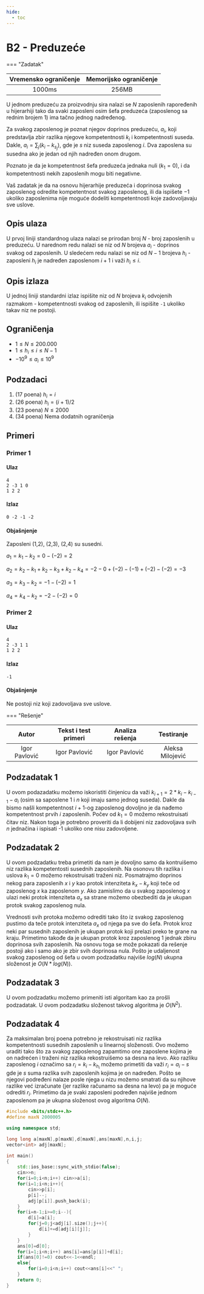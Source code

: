 ```yaml
---
hide:
  - toc
---
```


# B2 - Preduzeće

=== "Zadatak"

 | Vremensko ograničenje | Memorijsko ograničenje |
 |:-:|:-:|
 | 1000ms | 256MB |

 U jednom preduzeću za proizvodnju sira nalazi se $N$ zaposlenih rapoređenih u hijerarhiji tako da svaki zaposleni osim šefa preduzeća (zaposlenog sa rednim brojem 1) ima tačno jednog nadređenog.

 Za svakog zaposlenog je poznat njegov doprinos preduzeću, $a_{i}$, koji predstavlja zbir razlika njegove kompetentnosti $k_{i}$ i kompetentnosti suseda. Dakle, $a_{i}=\sum_{j}(k_{i}-k_{s_{j}})$,  gde je $s$ niz suseda zaposlenog $i$. Dva zaposlena su susedna ako je jedan od njih nadređen onom drugom.

 Poznato je da je kompetentnost šefa preduzeća jednaka nuli ($k_{1}=0$), i da kompetentnosti nekih zaposlenih mogu biti negativne.

 Vaš zadatak je da na osnovu hijerarhije preduzeća i doprinosa svakog zaposlenog odredite kompetentnost svakog zaposlenog, ili da ispišete $-1$ ukoliko zaposlenima nije moguće dodeliti kompetentnosti koje zadovoljavaju sve uslove.

## Opis ulaza

 U prvoj liniji standardnog ulaza nalazi se prirodan broj $N$ - broj zaposlenih u preduzeću.  U narednom  redu nalazi se niz od $N$ brojeva $a_{i}$ - doprinos svakog od zaposlenih.  U sledećem redu nalazi se niz od $N-1$ brojeva $h_{i}$ - zaposleni $h_{i}$ je nadređen zaposlenom $i+1$ i važi $h_{i}\leq i$.

## Opis izlaza

 U jednoj liniji standardni izlaz ispišite niz od $N$ brojeva $k_{i}$ odvojenih razmakom - kompetentnosti svakog od zaposlenih, ili ispišite `-1` ukoliko takav niz ne postoji.

## Ograničenja

- $1 \leq N\leq 200.000$
- $1 \leq h_{i}\leq i\leq N-1$
- $-10^{9} \leq a_{i} \leq 10^{9}$

## Podzadaci

 1. (17 poena)  $h_{i}=i$
 2. (26 poena)  $h_{i}=(i+1)/2$
 3. (23 poena)  $N\leq 2000$
 4. (34 poena)  Nema dodatnih ograničenja

## Primeri

### Primer 1

#### Ulaz

 ```
 4
 2 -3 1 0
 1 2 2
 ```

#### Izlaz

 ```
 0 -2 -1 -2
 ```

#### Objašnjenje

 Zaposleni (1,2), (2,3), (2,4) su susedni.

 $a_{1}=k_{1}-k_{2}=0-(-2)=2$

 $a_{2}=k_{2}-k_{1}+k_{2}-k_{3}+k_{2}-k_{4}=-2-0+(-2)-(-1)+(-2)-(-2)=-3$

 $a_{3}=k_{3}-k_{2}=-1-(-2)=1$

 $a_{4}=k_{4}-k_{2}=-2-(-2)=0$

### Primer 2

#### Ulaz

 ```
 4
 2 -3 1 1
 1 2 2
 ```

#### Izlaz

 ```
 -1
 ```

#### Objašnjenje

 Ne postoji niz koji zadovoljava sve uslove.

=== "Rešenje"

 | Autor | Tekst i test primeri | Analiza rеšenja | Testiranje |
 |:-:|:-:|:-:|:-:|
 | Igor Pavlović | Igor Pavlović | Igor Pavlović | Aleksa Milojević |

## Podzadatak 1

 U ovom podazadatku možemo iskoristiti činjenicu da važi $k_{i+1}=2*k_{i}-k_{i-1}-a_{i}$ (osim ѕa ѕaposlene 1 i $n$ koji imaju samo jednog suseda). Dakle da bismo našli kompetentnost $i+1$-og zaposlenog dovoljno je da nađemo kompetentnost prvih $i$ zaposlenih. Počev od $k_{1}=0$ možemo rekostruisati čitav niz. Nakon toga je potrebno proveriti da li dobijeni niz zadovoljava svih $n$ jednačina i ispisati -1 ukoliko one nisu zadovoljene.

## Podzadatak 2

 U ovom podzadatku treba primetiti da nam je dovoljno samo da kontruišemo niz razlika kompetentosti susednih zaposlenih. Na osonovu tih razlika i uslova $k_{1}=0$ možemo rekostruisati traženi niz. Posmatrajmo doprinos nekog para zaposlenih $x$ i $y$ kao protok intenziteta $k_{x}-k_{y}$ koji teče od zaposlenog $x$ ka zaposlenom $y$. Ako zamislimo da u svakog zaposlenog $x$ ulazi neki protok intenziteta $a_{x}$ sa strane možemo obezbediti da je ukupan protok svakog zaposlenog nula.

 Vrednosti svih protoka možemo odrediti tako što iz svakog zaposlenog pustimo da teče protok intenziteta $a_{x}$ od njega pa sve do šefa. Protok kroz neki par susednih zaposlenih je ukupan protok koji prelazi preko te grane na kraju. Primetimo takođe da je ukupan protok kroz zaposlenog 1 jednak zbiru doprinosa svih zaposlenih. Na osnovu toga se može pokazati da rešenje postoji ako i samo ako je zbir svih doprinosa nula. Pošto je udaljenost svakog zaposlenog od šefa u ovom podzadatku najviše $log(N)$ ukupna složenost je $O(N*log(N))$.

## Podzadatak 3

 U ovom podzadatku možemo primeniti isti algoritam kao za prošli podzadatak. U ovom podzadatku složenost takvog algoritma je $O(N^2)$.

## Podzadatak 4

 Za maksimalan broj poena potrebno je rekostruisati niz razlika kompetentnosti susednih zaposlenih u linearnoj složenosti. Ovo možemo uraditi tako što za svakog zaposlenog zapamtimo one zaposlene kojima je on nadrećen i traženi niz razlika rekostruišemo sa desna na levo.
 Ako razliku zaposlenog $i$ označimo sa $r_{i}=k_{i}-k_{h_i}$ možemo primetiti da važi $r_{i}=a_{i}-s$ gde je $s$ suma razlika svih zaposlenih kojima je on nadređen. Pošto se njegovi podređeni nalaze posle njega u nizu možemo smatrati da su njihove razlike već izračunate (jer razlike računamo sa desna na levo) pa je moguće odrediti $r_{i}$. Primetimo da je svaki zaposleni podređen najviše jednom zaposlenom pa je ukupna složenost ovog algoritma $O(N)$.

 ``` cpp title="02_preduzece.cpp" linenums="1"
 #include <bits/stdc++.h>
 #define maxN 2000005
 
 using namespace std;
 
 long long a[maxN],p[maxN],d[maxN],ans[maxN],n,i,j;
 vector<int> adj[maxN];
 
 int main()
 {
     std::ios_base::sync_with_stdio(false);
     cin>>n;
     for(i=0;i<n;i++) cin>>a[i];
     for(i=1;i<n;i++){
         cin>>p[i];
         p[i]--;
         adj[p[i]].push_back(i);
     }
     for(i=n-1;i>=0;i--){
         d[i]=a[i];
         for(j=0;j<adj[i].size();j++){
             d[i]+=d[adj[i][j]];
         }
     }
     ans[0]=d[0];
     for(i=1;i<n;i++) ans[i]=ans[p[i]]+d[i];
     if(ans[0]!=0) cout<<-1<<endl;
     else{
         for(i=0;i<n;i++) cout<<ans[i]<<" ";
     }
     return 0;
 }

 ```
